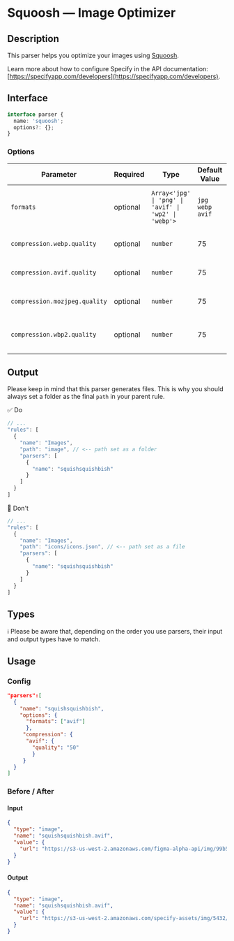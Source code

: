 # Squoosh — Image Optimizer
## Description

This parser helps you optimize your images using [Squoosh](https://github.com/GoogleChromeLabs/squoosh).    

Learn more about how to configure Specify in the API documentation: [https://specifyapp.com/developers](https://specifyapp.com/developers).

## **Interface**

```ts
interface parser {
  name: 'squoosh';
  options?: {};
}
```

### Options

| Parameter                     | Required | Type                                             | Default Value  | Description                                                                                               |
| ----------------------------- | -------- | ------------------------------------------------ | ----------- | --------------------------------------------------------------------------------------------------------- |
| `formats`                     | optional | `Array<'jpg' \| 'png' \| 'avif' \| 'wp2' \| 'webp'>` | `jpg` `webp` `avif` | Convert your images into `.jpg`(mozjpg), `.avif`, `.wp2`, `.webp`          |
| `compression.webp.quality`    | optional | `number`                                         | 75     | Compress image quality for **Webp**                            |
| `compression.avif.quality`     | optional | `number`                                         | 75        | Compress image quality for **Avif**                              |
| `compression.mozjpeg.quality`  | optional | `number`                                         | 75      | Compress image quality for **Jpeg**                                   |
| `compression.wbp2.quality`     | optional | `number`                                         | 75     | Compress image quality for **Webp2** (unstable)                          |

## **Output**

Please keep in mind that this parser generates files. This is why you should always set a folder as the final `path` in your parent rule.

✅ Do

```ts
// ...
"rules": [
  {
    "name": "Images",
    "path": "image", // <-- path set as a folder
    "parsers": [
      {
        "name": "squishsquishbish"
      }
    ]
  }
]
```

🚫 Don't
```ts
// ...
"rules": [
  {
    "name": "Images",
    "path": "icons/icons.json", // <-- path set as a file
    "parsers": [
      {
        "name": "squishsquishbish"
      }
    ]
  }
]
```

## Types
ℹ️ Please be aware that, depending on the order you use parsers, their input and output types have to match.

## Usage
### Config
```json
"parsers":[
  {
    "name": "squishsquishbish",
    "options": {
      "formats": ["avif"]
      },
     "compression": {
      "avif": {
        "quality": "50"
        }
     }
  }
]
```

### Before / After

#### Input
```json
{
  "type": "image",
  "name": "squishsquishbish.avif",
  "value": {
    "url": "https://s3-us-west-2.amazonaws.com/figma-alpha-api/img/99b5/b311/257c650341b701d691be78f247b9cf5e"
  }
}
```

#### Output
```json
{
  "type": "image",
  "name": "squishsquishbish.avif",
  "value": {
    "url": "https://s3-us-west-2.amazonaws.com/specify-assets/img/5432/b311/257c650341b701d691be78f247b9cf5e"
  }
}
```

